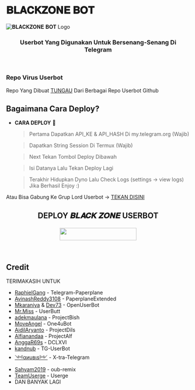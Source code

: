 # 𝐁𝐋𝐀𝐂𝐊𝐙𝐎𝐍𝐄 𝐁𝐎𝐓
![𝐁𝐋𝐀𝐂𝐊𝐙𝐎𝐍𝐄 𝐁𝐎𝐓 Logo](https://telegra.ph/file/be9541158871e855ed1a0.jpg)

<h3 align="center">Userbot Yang Digunakan Untuk Bersenang-Senang Di Telegram</h3>
<p align="center">&nbsp;</p>

### Repo Virus Userbot
Repo Yang Dibuat [TUNGAU](https://t.me/DamnBitchh) Dari Berbagai Repo Userbot Github 

## Bagaimana Cara Deploy?

* **CARA DEPLOY** 🔧

  > Pertama Dapatkan API_KE & API_HASH Di my.telegram.org (Wajib)

  > Dapatkan String Session Di Termux (Wajib)

  > Next Tekan Tombol Deploy Dibawah

  > Isi Datanya Lalu Tekan Deploy Lagi

  > Terakhir Hidupkan Dyno Lalu Check Logs (settings -> view logs) Jika Berhasil Enjoy :)

Atau Bisa Gabung Ke Grup Lord Userbot -> [TEKAN DISINI](https://t.me/LordUserbot_Group)
## <p align="center">DEPLOY 𝑩𝑳𝑨𝑪𝑲 𝒁𝑶𝑵𝑬 USERBOT</p>


<p align="center"><a href="https://heroku.com/deploy?template=https://github.com/tungauicipiyey/Virus-UserBot/tree/Virus-UserBot"> <img src="https://img.shields.io/badge/Deploy%20Ke%20Heroku-magenta?style=flat&logo=heroku" width="210" height="34.45" /></a></p>

<br>
</p>

## Credit
TERIMAKASIH UNTUK

*   [RaphielGang](https://github.com/RaphielGang) - Telegram-Paperplane
*   [AvinashReddy3108](https://github.com/AvinashReddy3108) - PaperplaneExtended
*   [Mkaraniya](https://github.com/mkaraniya) & [Dev73](https://github.com/Devp73) - OpenUserBot
*   [Mr.Miss](https://github.com/keselekpermen69) - UserButt
*   [adekmaulana](https://github.com/adekmaulana) - ProjectBish
*   [MoveAngel](https://github.com/MoveAngel) - One4uBot
*   [AidilAryanto](https://github.com/aidilaryanto) - ProjectDils 
*   [Alfianandaa](https://github.com/alfianandaa/ProjectAlf) - ProjectAlf
*   [AnggaR69s](https://github.com/GengKapak/DCLXVI) - DCLXVI
*   [kandnub](https://github.com/kandnub) - TG-UserBot
*   [༺αиυвιѕ༻](https://github.com/Dark-Princ3) - X-tra-Telegram
*   [Sahyam2019](https://github.com/sahyam2019/oub-remix) - oub-remix
*   [TeamUserge](https://github.com/UsergeTeam/Userge) - Userge
*   DAN BANYAK LAGI

